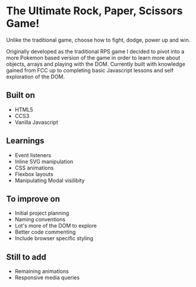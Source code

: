 # The Ultimate Rock, Paper, Scissors Game!
Unlike the traditional game, choose how to fight, dodge, power up and win.

Originally developed as the traditional RPS game I decided to pivot into a more Pokemon based version of the game in order to learn more about objects, arrays and playing with the DOM. Currently built with knowledge gained from FCC up to completing basic Javascript lessons and self exploration of the DOM.

## Built on
* HTML5
* CCS3
* Vanilla Javascript

## Learnings
* Event listeners
* Inline SVG manipulation
* CSS animations
* Flexbox layouts
* Manipulating Modal visilibity

## To improve on
* Initial project planning
* Naming conventions
* Lot's more of the DOM to explore
* Better code commenting
* Include browser specific styling

## Still to add
* Remaining animations
* Responsive media queries
